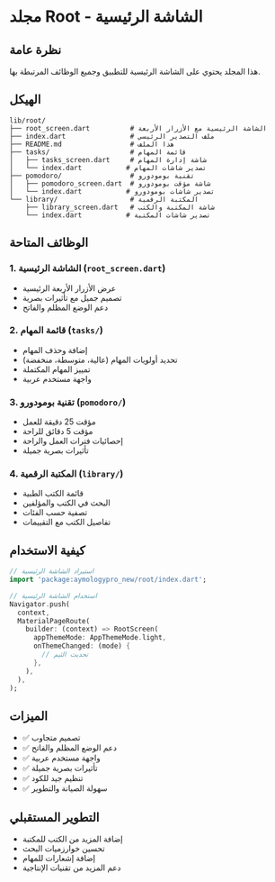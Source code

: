 # مجلد Root - الشاشة الرئيسية

## نظرة عامة

هذا المجلد يحتوي على الشاشة الرئيسية للتطبيق وجميع الوظائف المرتبطة بها.

## الهيكل

```
lib/root/
├── root_screen.dart          # الشاشة الرئيسية مع الأزرار الأربعة
├── index.dart                # ملف التصدير الرئيسي
├── README.md                 # هذا الملف
├── tasks/                    # قائمة المهام
│   ├── tasks_screen.dart     # شاشة إدارة المهام
│   └── index.dart           # تصدير شاشات المهام
├── pomodoro/                 # تقنية بومودورو
│   ├── pomodoro_screen.dart  # شاشة مؤقت بومودورو
│   └── index.dart           # تصدير شاشات بومودورو
└── library/                  # المكتبة الرقمية
    ├── library_screen.dart   # شاشة المكتبة والكتب
    └── index.dart           # تصدير شاشات المكتبة
```

## الوظائف المتاحة

### 1. الشاشة الرئيسية (`root_screen.dart`)
- عرض الأزرار الأربعة الرئيسية
- تصميم جميل مع تأثيرات بصرية
- دعم الوضع المظلم والفاتح

### 2. قائمة المهام (`tasks/`)
- إضافة وحذف المهام
- تحديد أولويات المهام (عالية، متوسطة، منخفضة)
- تمييز المهام المكتملة
- واجهة مستخدم عربية

### 3. تقنية بومودورو (`pomodoro/`)
- مؤقت 25 دقيقة للعمل
- مؤقت 5 دقائق للراحة
- إحصائيات فترات العمل والراحة
- تأثيرات بصرية جميلة

### 4. المكتبة الرقمية (`library/`)
- قائمة الكتب الطبية
- البحث في الكتب والمؤلفين
- تصفية حسب الفئات
- تفاصيل الكتب مع التقييمات

## كيفية الاستخدام

```dart
// استيراد الشاشة الرئيسية
import 'package:aymologypro_new/root/index.dart';

// استخدام الشاشة الرئيسية
Navigator.push(
  context,
  MaterialPageRoute(
    builder: (context) => RootScreen(
      appThemeMode: AppThemeMode.light,
      onThemeChanged: (mode) {
        // تحديث الثيم
      },
    ),
  ),
);
```

## الميزات

- ✅ تصميم متجاوب
- ✅ دعم الوضع المظلم والفاتح
- ✅ واجهة مستخدم عربية
- ✅ تأثيرات بصرية جميلة
- ✅ تنظيم جيد للكود
- ✅ سهولة الصيانة والتطوير

## التطوير المستقبلي

- إضافة المزيد من الكتب للمكتبة
- تحسين خوارزميات البحث
- إضافة إشعارات للمهام
- دعم المزيد من تقنيات الإنتاجية 